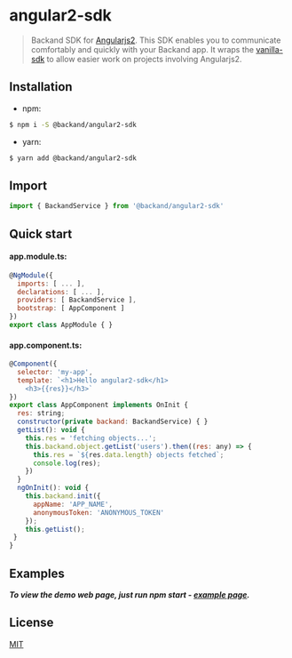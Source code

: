 angular2-sdk
===
>  Backand SDK for [Angularjs2](https://angular.io/).
This SDK enables you to communicate comfortably and quickly with your Backand app.
It wraps the [vanilla-sdk](https://github.com/backand/vanilla-sdk) to allow easier work on projects involving Angularjs2.


## Installation
- npm:
```bash
$ npm i -S @backand/angular2-sdk
```
- yarn:
```bash
$ yarn add @backand/angular2-sdk
```


## Import
```javascript
import { BackandService } from '@backand/angular2-sdk'
```


## Quick start
#### app.module.ts:
```javascript
@NgModule({
  imports: [ ... ],
  declarations: [ ... ],
  providers: [ BackandService ],
  bootstrap: [ AppComponent ]
})
export class AppModule { }
```
#### app.component.ts:
```javascript
@Component({
  selector: 'my-app',
  template: `<h1>Hello angular2-sdk</h1>
    <h3>{{res}}</h3>`
})
export class AppComponent implements OnInit {
  res: string;
  constructor(private backand: BackandService) { }
  getList(): void {
    this.res = 'fetching objects...';
    this.backand.object.getList('users').then((res: any) => {
      this.res = `${res.data.length} objects fetched`;
      console.log(res);
    })
  }
  ngOnInit(): void {
    this.backand.init({
      appName: 'APP_NAME',
      anonymousToken: 'ANONYMOUS_TOKEN'
    });
    this.getList();
 }
}
```


## Examples
***To view the demo web page, just run npm start - [example page](https://github.com/backand/angular2-sdk/blob/master/example/).***


## License

  [MIT](LICENSE)
